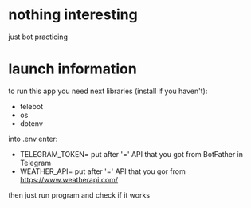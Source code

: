 # nothing interesting
  just bot practicing

# launch information
to run this app you need next libraries (install if you haven't):
- telebot
- os 
- dotenv

into .env enter:
* TELEGRAM_TOKEN= put after '=' API that you got from BotFather in Telegram
* WEATHER_API= put after '=' API that you gor from https://www.weatherapi.com/

then just run program and check if it works
